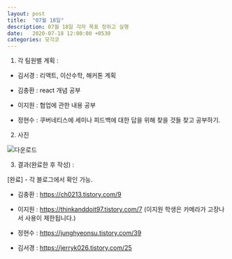 ```yaml
---
layout: post
title:  "07월 18일"
description: 07월 18일 각자 목표 정하고 실행
date:   2020-07-18 12:00:00 +0530
categories: 모각코
---
```


1) 각 팀원별 계획 :

- 김서경 : 리액트, 이산수학, 해커톤 계획

- 김충환 : react 개념 공부

- 이지원 : 협업에 관한 내용 공부

- 정현수 :  쿠버네티스에 세미나 피드백에 대한 답을 위해 찾을 것들 찾고 공부하기.


2) 사진


![다운로드](https://user-images.githubusercontent.com/49121847/89101355-1395d680-d43a-11ea-8ff3-9266ab15c4db.png)



3) 결과(완료한 후 작성) : 

\[완료\] - 각 블로그에서 확인 가능.

- 김충환 : https://ch0213.tistory.com/9

- 이지원 : https://thinkanddoit97.tistory.com/7 (이지원 학생은 카메라가 고장나서 사용이 제한됩니다.)

- 정현수 : https://junghyeonsu.tistory.com/39

- 김서경 : https://jerryk026.tistory.com/25
